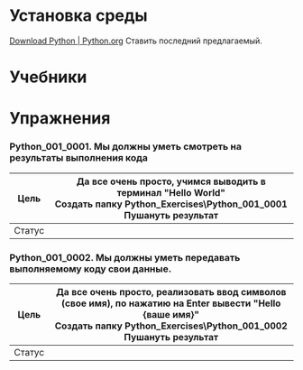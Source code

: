 # Установка среды
[Download Python | Python.org](https://www.python.org/downloads/)
Ставить последний предлагаемый.
# Учебники
# Упражнения
### Python_001_0001. Мы должны уметь смотреть на результаты выполнения кода
| Цель   | Да все очень просто, учимся выводить в терминал "Hello World"<br>Создать папку Python_Exercises\Python_001_0001<br>Пушануть результат |
| ------ | ------------------------------------------------------------------------------------------------------------------------------------- |
| Статус |                                                                                                                                       |
### Python_001_0002. Мы должны уметь передавать выполняемому коду свои данные.
| Цель   | Да все очень просто, реализовать ввод символов (свое имя), по нажатию на Enter вывести "Hello {ваше имя}" <br>Создать папку Python_Exercises\Python_001_0002 <br>Пушануть результат |
| ------ | ----------------------------------------------------------------------------------------------------------------------------------------------------------------------------------- |
| Статус |                                                                                                                                                                                     |
